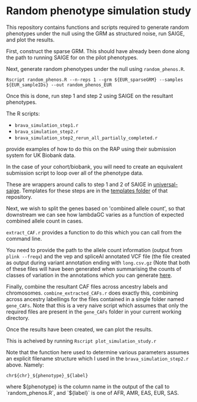 # Random phenotype simulation study
This repository contains functions and scripts required to generate random phenotypes under the null using the GRM as structured noise, run SAIGE, and plot the results.

First, construct the sparse GRM. This should have already been done along the path to running SAIGE for on the pilot phenotypes.

Next, generate random phenotypes under the null using `random_phenos.R`.

`Rscript random_phenos.R --n-reps 1 --grm ${EUR_sparseGRM} --samples ${EUR_sampleIDs} --out random_phenos_EUR`

Once this is done, run step 1 and step 2 using SAIGE on the resultant phenotypes.

The R scripts:
- `brava_simulation_step1.r`
- `brava_simulation_step2.r`
- `brava_simulation_step2_rerun_all_partially_completed.r`

provide examples of how to do this on the RAP using their submission system for UK Biobank data.

In the case of your cohort/biobank, you will need to create an equivalent submission script to loop over all of the phenotype data.

These are wrappers around calls to step 1 and 2 of SAIGE in [universal-saige](https://github.com/BRaVa-genetics/universal-saige).
Templates for these steps are in the [templates folder](https://github.com/BRaVa-genetics/universal-saige/tree/main/templates) of that repository.

Next, we wish to split the genes based on 'combined allele count', so that downstream we can see how lambdaGC varies as a function of expected combined allele count in cases.

`extract_CAF.r` provides a function to do this which you can call from the command line.

You need to provide the path to the allele count information (output from `plink --freqx`) and the vep and spliceAI annotated VCF file (the file created as output during variant annotation ending with `long.csv.gz` (Note that both of these files will have been generated when summarising the counts of classes of variation in the annotations which you can generate [here](https://github.com/BRaVa-genetics/BRaVa_curation/tree/main/QC/annotation_summary).

Finally, combine the resultant CAF files across ancestry labels and chromosomes. `combine_extracted_CAFs.r` does exactly this, combining across ancestry labellings for the files contained in a single folder named `gene_CAFs`. Note that this is a very naive script which assumes that only the required files are present in the `gene_CAFs` folder in your current working directory.

Once the results have been created, we can plot the results.

This is acheived by running 
`Rscript plot_simulation_study.r`

Note that the function here used to determine various parameters assumes an explicit filename structure which I used in the `brava_simulation_step2.r` above. Namely:

`chr${chr}_${phenotype}_${label}`

where ${phenotype} is the column name in the output of the call to `random_phenos.R`, and `${label}` is one of AFR, AMR, EAS, EUR, SAS.
